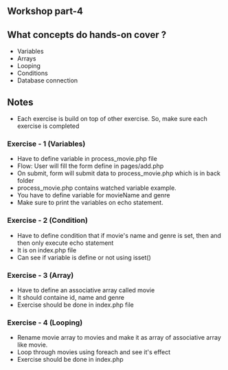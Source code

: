## Workshop part-4

## What concepts do hands-on cover ?
- Variables
- Arrays
- Looping
- Conditions
- Database connection


## Notes

- Each exercise is build on top of other exercise. So, make sure each exercise is completed

### Exercise - 1 (Variables)
- Have to define variable in process_movie.php file
- Flow: User will fill the form define in pages/add.php
- On submit, form will submit data to process_movie.php which is in back folder
- process_movie.php contains watched variable example.
- You have to define variable for movieName and genre
- Make sure to print the variables on echo statement.

### Exercise - 2 (Condition)
- Have to define condition that if movie's name and genre is set, then and then only execute echo statement
- It is on index.php file
- Can see if variable is define or not using isset()

### Exercise - 3 (Array)
- Have to define an associative array called movie
- It should containe id, name and genre
- Exercise should be done in index.php file

### Exercise - 4 (Looping) 
- Rename movie array to movies and make it as array of associative array like movie.
- Loop through movies using foreach and see it's effect
- Exercise should be done in index.php